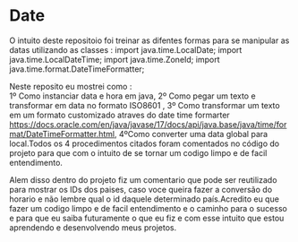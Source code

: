 # Date

O intuito deste repositoio foi treinar as difentes  formas para se manipular as datas utilizando as classes :
import java.time.LocalDate;
import java.time.LocalDateTime;
import java.time.ZoneId;
import java.time.format.DateTimeFormatter;      

Neste  reposito eu mostrei  como :   
1º Como instanciar data e hora em java, 
2º Como pegar um texto e transformar em data no formato ISO8601 ,
3º Como transformar um texto em um formato customizado atraves do date time formarter https://docs.oracle.com/en/java/javase/17/docs/api/java.base/java/time/format/DateTimeFormatter.html, 4ºComo converter uma data global para local.Todos os 4 procedimentos citados foram comentados no código do projeto para que com o intuito de se tornar um codigo limpo e de facil entendimento.

Alem disso dentro do projeto fiz um  comentario que pode ser reutilizado para mostrar os IDs dos paises, caso voce queira fazer a conversão do horario e não lembre qual o id daquele determinado país.Acredito eu que fazer um codigo limpo e de facil entendimento e o caminho para o sucesso e para que eu saiba futuramente o que eu fiz e com esse intuito que estou aprendendo e desenvolvendo meus projetos.
